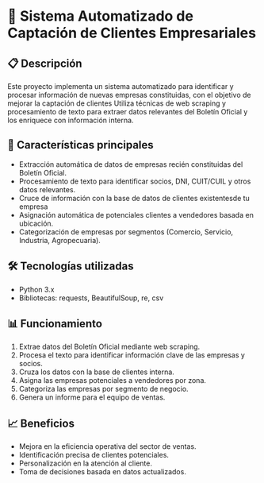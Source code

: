 # 🏦 Sistema Automatizado de Captación de Clientes Empresariales

## 📋 Descripción
Este proyecto implementa un sistema automatizado para identificar y procesar información de nuevas empresas constituidas, con el objetivo de mejorar la captación de clientes Utiliza técnicas de web scraping y procesamiento de texto para extraer datos relevantes del Boletín Oficial y los enriquece con información interna.

## 🚀 Características principales
- Extracción automática de datos de empresas recién constituidas del Boletín Oficial.
- Procesamiento de texto para identificar socios, DNI, CUIT/CUIL y otros datos relevantes.
- Cruce de información con la base de datos de clientes existentesde tu empresa
- Asignación automática de potenciales clientes a vendedores basada en ubicación.
- Categorización de empresas por segmentos (Comercio, Servicio, Industria, Agropecuaria).

## 🛠️ Tecnologías utilizadas
- Python 3.x
- Bibliotecas: requests, BeautifulSoup, re, csv

## 📊 Funcionamiento
1. Extrae datos del Boletín Oficial mediante web scraping.
2. Procesa el texto para identificar información clave de las empresas y socios.
3. Cruza los datos con la base de clientes interna.
4. Asigna las empresas potenciales a vendedores por zona.
5. Categoriza las empresas por segmento de negocio.
6. Genera un informe para el equipo de ventas.

## 📈 Beneficios
- Mejora en la eficiencia operativa del sector de ventas.
- Identificación precisa de clientes potenciales.
- Personalización en la atención al cliente.
- Toma de decisiones basada en datos actualizados.


